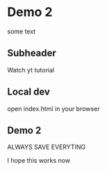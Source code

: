 # Demo 2

some text


## Subheader

Watch yt tutorial

## Local dev

open index.html in your browser

## Demo 2

ALWAYS SAVE EVERYTING

I hope this works now